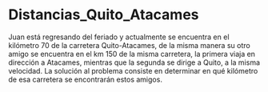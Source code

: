 # Distancias_Quito_Atacames
Juan está regresando del feriado y actualmente se encuentra en el kilómetro 70 de la carretera Quito-Atacames, de la misma manera su otro amigo se encuentra en el km 150 de la misma carretera, la primera viaja en dirección a Atacames, mientras que la segunda se dirige a Quito, a la misma velocidad.
La solución al problema consiste en determinar en qué kilómetro de esa carretera se encontrarán estos amigos.
